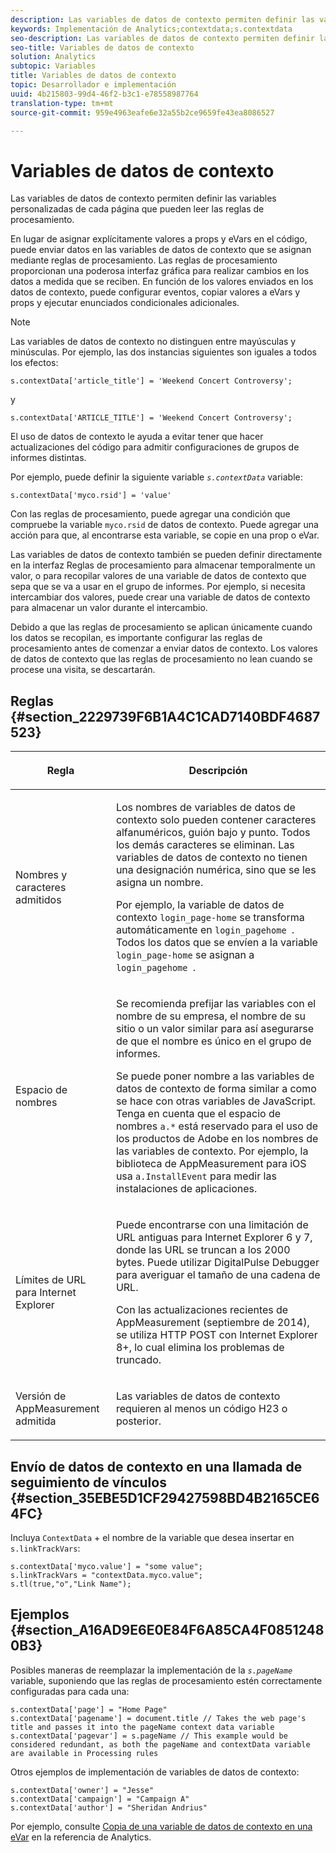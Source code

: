 ```yaml
---
description: Las variables de datos de contexto permiten definir las variables personalizadas de cada página que pueden leer las reglas de procesamiento.
keywords: Implementación de Analytics;contextdata;s.contextdata
seo-description: Las variables de datos de contexto permiten definir las variables personalizadas de cada página que pueden leer las reglas de procesamiento.
seo-title: Variables de datos de contexto
solution: Analytics
subtopic: Variables
title: Variables de datos de contexto
topic: Desarrollador e implementación
uuid: 4b215803-99d4-46f2-b3c1-e78558987764
translation-type: tm+mt
source-git-commit: 959e4963eafe6e32a55b2ce9659fe43ea8086527

---
```



# Variables de datos de contexto

Las variables de datos de contexto permiten definir las variables personalizadas de cada página que pueden leer las reglas de procesamiento.

En lugar de asignar explícitamente valores a props y eVars en el código, puede enviar datos en las variables de datos de contexto que se asignan mediante reglas de procesamiento. Las reglas de procesamiento proporcionan una poderosa interfaz gráfica para realizar cambios en los datos a medida que se reciben. En función de los valores enviados en los datos de contexto, puede configurar eventos, copiar valores a eVars y props y ejecutar enunciados condicionales adicionales.

>[!NOTE]
>
>Las variables de datos de contexto no distinguen entre mayúsculas y minúsculas. Por ejemplo, las dos instancias siguientes son iguales a todos los efectos:
>```
>s.contextData['article_title'] = 'Weekend Concert Controversy'; 
>```
>y
>```
>s.contextData['ARTICLE_TITLE'] = 'Weekend Concert Controversy';
>```

El uso de datos de contexto le ayuda a evitar tener que hacer actualizaciones del código para admitir configuraciones de grupos de informes distintas.

Por ejemplo, puede definir la siguiente variable *`s.contextData`* variable:

```
s.contextData['myco.rsid'] = 'value'
```

Con las reglas de procesamiento, puede agregar una condición que compruebe la variable `myco.rsid` de datos de contexto. Puede agregar una acción para que, al encontrarse esta variable, se copie en una prop o eVar.

Las variables de datos de contexto también se pueden definir directamente en la interfaz Reglas de procesamiento para almacenar temporalmente un valor, o para recopilar valores de una variable de datos de contexto que sepa que se va a usar en el grupo de informes. Por ejemplo, si necesita intercambiar dos valores, puede crear una variable de datos de contexto para almacenar un valor durante el intercambio.

Debido a que las reglas de procesamiento se aplican únicamente cuando los datos se recopilan, es importante configurar las reglas de procesamiento antes de comenzar a enviar datos de contexto. Los valores de datos de contexto que las reglas de procesamiento no lean cuando se procese una visita, se descartarán.

## Reglas {#section_2229739F6B1A4C1CAD7140BDF4687523}

<table id="table_4433A32A952340699B189CAEAF158B06"> 
 <thead> 
  <tr> 
   <th colname="col1" class="entry"> <p>Regla </p> </th> 
   <th colname="col2" class="entry"> <p>Descripción </p> </th> 
  </tr> 
 </thead>
 <tbody> 
  <tr> 
   <td colname="col1"> <p>Nombres y caracteres admitidos </p> </td> 
   <td colname="col2"> <p>Los nombres de variables de datos de contexto solo pueden contener caracteres alfanuméricos, guión bajo y punto. Todos los demás caracteres se eliminan. Las variables de datos de contexto no tienen una designación numérica, sino que se les asigna un nombre. </p> <p>Por ejemplo, la variable de datos de contexto <code>login_page-home</code> se transforma automáticamente en <code>login_pagehome </code>. Todos los datos que se envíen a la variable <code>login_page-home</code> se asignan a <code>login_pagehome </code>. </p> </td> 
  </tr> 
  <tr> 
   <td colname="col1"> <p>Espacio de nombres </p> </td> 
   <td colname="col2"> <p>Se recomienda prefijar las variables con el nombre de su empresa, el nombre de su sitio o un valor similar para así asegurarse de que el nombre es único en el grupo de informes. </p> <p>Se puede poner nombre a las variables de datos de contexto de forma similar a como se hace con otras variables de JavaScript. Tenga en cuenta que el espacio de nombres <code>a.*</code> está reservado para el uso de los productos de Adobe en los nombres de las variables de contexto. Por ejemplo, la biblioteca de AppMeasurement para iOS usa <code>a.InstallEvent</code> para medir las instalaciones de aplicaciones. </p> </td> 
  </tr> 
  <tr> 
   <td colname="col1"> <p>Límites de URL para Internet Explorer </p> </td> 
   <td colname="col2"> <p>Puede encontrarse con una limitación de URL antiguas para Internet Explorer 6 y 7, donde las URL se truncan a los 2000 bytes. Puede utilizar <span class="keyword">DigitalPulse Debugger</span> para averiguar el tamaño de una cadena de URL. </p> <p>Con las actualizaciones recientes de AppMeasurement (septiembre de 2014), se utiliza HTTP POST con Internet Explorer 8+, lo cual elimina los problemas de truncado. </p> </td> 
  </tr> 
  <tr> 
   <td colname="col1"> <p>Versión de AppMeasurement admitida </p> </td> 
   <td colname="col2"> <p>Las variables de datos de contexto requieren al menos un código H23 o posterior. </p> </td> 
  </tr> 
 </tbody> 
</table>

## Envío de datos de contexto en una llamada de seguimiento de vínculos {#section_35EBE5D1CF29427598BD4B2165CE64FC}

Incluya `ContextData` + el nombre de la variable que desea insertar en `s.linkTrackVars`:

```
s.contextData['myco.value'] = "some value"; 
s.linkTrackVars = "contextData.myco.value"; 
s.tl(true,"o","Link Name"); 
```

## Ejemplos {#section_A16AD9E6E0E84F6A85CA4F08512480B3}

Posibles maneras de reemplazar la implementación de la *`s.pageName`* variable, suponiendo que las reglas de procesamiento estén correctamente configuradas para cada una:

```
s.contextData['page'] = "Home Page" 
s.contextData['pagename'] = document.title // Takes the web page's title and passes it into the pageName context data variable 
s.contextData['pagevar'] = s.pageName // This example would be considered redundant, as both the pageName and contextData variable are available in Processing rules
```

Otros ejemplos de implementación de variables de datos de contexto:

```
s.contextData['owner'] = "Jesse" 
s.contextData['campaign'] = "Campaign A" 
s.contextData['author'] = "Sheridan Andrius"
```

Por ejemplo, consulte [Copia de una variable de datos de contexto en una eVar](https://marketing.adobe.com/resources/help/en_US/reference/processing_rules_copy_context_data.html) en la referencia de Analytics.
